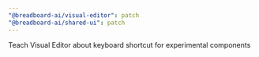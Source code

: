 ```yaml
---
"@breadboard-ai/visual-editor": patch
"@breadboard-ai/shared-ui": patch
---
```


Teach Visual Editor about keyboard shortcut for experimental components
